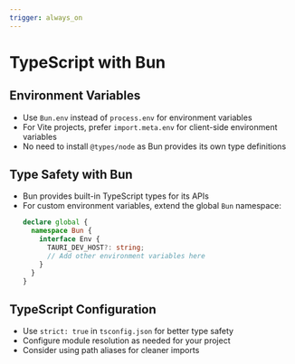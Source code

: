 ```yaml
---
trigger: always_on
---
```


# TypeScript with Bun

## Environment Variables
- Use `Bun.env` instead of `process.env` for environment variables
- For Vite projects, prefer `import.meta.env` for client-side environment variables
- No need to install `@types/node` as Bun provides its own type definitions

## Type Safety with Bun
- Bun provides built-in TypeScript types for its APIs
- For custom environment variables, extend the global `Bun` namespace:
  ```typescript
  declare global {
    namespace Bun {
      interface Env {
        TAURI_DEV_HOST?: string;
        // Add other environment variables here
      }
    }
  }
  ```

## TypeScript Configuration
- Use `strict: true` in `tsconfig.json` for better type safety
- Configure module resolution as needed for your project
- Consider using path aliases for cleaner imports
